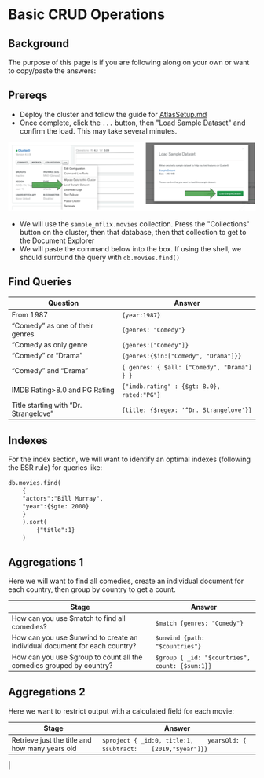 # Basic CRUD Operations

 ## Background
 
The purpose of this page is if you are following along on your own or want to copy/paste the answers:

## Prereqs

* Deploy the cluster and follow the guide for [AtlasSetup.md](AtlasSetup.md)
* Once complete, click the `...` button, then "Load Sample Dataset" and confirm the load. This may take several minutes. 

![](images/ss14.png)

* We will use the `sample_mflix.movies` collection. Press the "Collections" button on the cluster, then that database, then that collection to get to the Document Explorer
* We will paste the command below into the box. If using the shell, we should surround the query with `db.movies.find()`

## Find Queries

| Question                              | Answer |
|---------------------------------------|--------|
|From 1987                              | `{year:1987}` |
|“Comedy” as one of their genres        | `{genres: "Comedy"}` |
|“Comedy as only genre                  | `{genres:["Comedy"]}` |
|“Comedy” or “Drama”                    | `{genres:{$in:["Comedy", "Drama"]}}` |
|“Comedy” and “Drama”                   | `{ genres: { $all: ["Comedy", "Drama"] } }` |
|IMDB Rating>8.0 and PG Rating          | `{"imdb.rating" : {$gt: 8.0}, rated:"PG"}` |
|Title starting with “Dr. Strangelove”  | `{title: {$regex: '^Dr. Strangelove'}}`|

## Indexes

For the index section, we will want to identify an optimal indexes (following the ESR rule) for queries like:

```
db.movies.find(
    {
    "actors":"Bill Murray", 
    "year":{$gte: 2000}
    }
    ).sort(
        {"title":1}
    )
```

## Aggregations 1

Here we will want to find all comedies, create an individual document for each country, then group by country to get a count.

| Stage                                 | Answer |
|---------------------------------------|--------|
| How can you use $match to find all comedies? | `$match {genres: "Comedy"}`| 
| How can you use $unwind to create an individual document for each country? | `$unwind {path: "$countries"}` | 
| How can you use $group to count all the comedies grouped by country? | `$group { _id: "$countries", count: {$sum:1}}`| 

## Aggregations 2

Here we want to restrict output with a calculated field for each movie:

| Stage                                 | Answer |
|---------------------------------------|--------|
| Retrieve just the title and how many years old | `$project { _id:0, title:1,    yearsOld: { $subtract:    [2019,"$year"]}}`
| 
